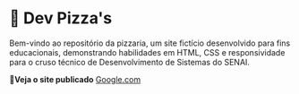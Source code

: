 # 🍕 Dev Pizza's

Bem-vindo ao repositório da pizzaria, um site fictício desenvolvido para fins educacionais, demonstrando habilidades em HTML, CSS e responsividade para o cruso técnico de Desenvolvimento de Sistemas do SENAI.

🔗**Veja o site publicado**
[Google.com](https://google.com)